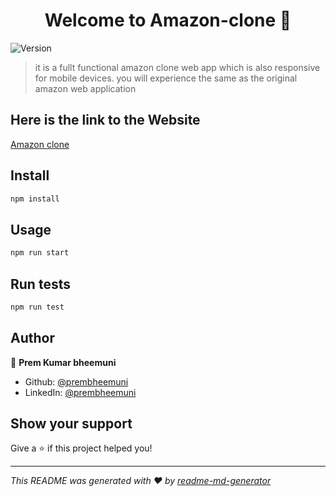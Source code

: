 <h1 align="center">Welcome to Amazon-clone 👋</h1>
<p>
  <img alt="Version" src="https://img.shields.io/badge/version-0.1.0-blue.svg?cacheSeconds=2592000" />
</p>

> it is a fullt functional amazon clone web app which is also responsive for mobile devices. you will experience the same as the original amazon web application

<h2>Here is the link to the Website</h2>
<a href="prembheemuni.firebaseapp.com" target="_blank">Amazon clone</a> 

## Install

```sh
npm install
```

## Usage

```sh
npm run start
```

## Run tests

```sh
npm run test
```

## Author

👤 **Prem Kumar bheemuni**

* Github: [@prembheemuni](https://github.com/prembheemuni)
* LinkedIn: [@prembheemuni](https://linkedin.com/in/prembheemuni)

## Show your support

Give a ⭐️ if this project helped you!

***
_This README was generated with ❤️ by [readme-md-generator](https://github.com/kefranabg/readme-md-generator)_
